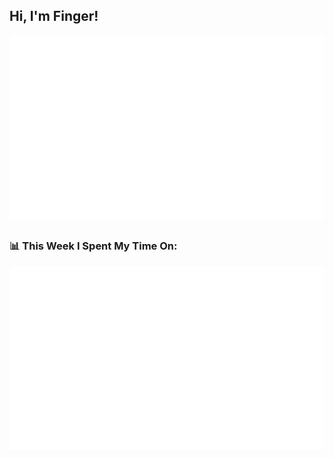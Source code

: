<h2> Hi, I'm Finger!</h2>

<img align="right" src="https://raw.githubusercontent.com/spianmo/github-stats/master/generated/overview.svg#gh-light-mode-only">

<!-- <img align="right" height="160em" src="https://github-readme-stats-eight-theta.vercel.app/api/top-langs/?username=spianmo&layout=compact&langs_count=8&theme=algolia"/>	 -->
	
```go
package main

type Me struct {
	Name   string
	Job    string
	Code   string
	Skills string
}

func main() {
	me := &Me{
		Name:   "Finger",
		Job:    "Client-side Engineer",
		Code:   "Java and C++ and Others",
		Skills: "Android Security NLP ^o^",
	}
	_ = me
}
```


<h3>📊 This Week I Spent My Time On:</h3>
<img align='right' src="https://raw.githubusercontent.com/spianmo/github-stats/master/generated/languages.svg#gh-light-mode-only">

<!--START_SECTION:waka-->

```text
Java                   28 hrs 42 mins  ████████████████████▒░░░░   81.37 %
XML                    3 hrs 8 mins    ██▒░░░░░░░░░░░░░░░░░░░░░░   08.91 %
Groovy                 56 mins         ▓░░░░░░░░░░░░░░░░░░░░░░░░   02.66 %
C++                    45 mins         ▓░░░░░░░░░░░░░░░░░░░░░░░░   02.14 %
Properties             36 mins         ▒░░░░░░░░░░░░░░░░░░░░░░░░   01.71 %
Gradle                 34 mins         ▒░░░░░░░░░░░░░░░░░░░░░░░░   01.65 %
```

<!--END_SECTION:waka-->
